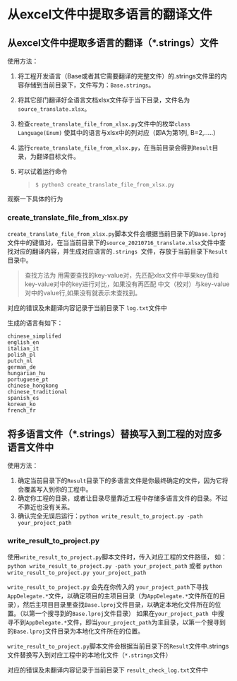 # 从excel文件中提取多语言的翻译文件


## 从excel文件中提取多语言的翻译（*.strings）文件

使用方法：

1. 将工程开发语言（Base或者其它需要翻译的完整文件）的.strings文件里的内容存储到当前目录下，文件写为：`Base.strings`。
2. 将其它部门翻译好全语言文档xlsx文件存于当下目录，文件名为`source_translate.xlsx`。
3. 检查`create_translate_file_from_xlsx.py`文件中的枚举`class Language(Enum)` 使其中的语言与xlsx中的列对应（即A为第1列, B=2,.....）
4. 运行`create_translate_file_from_xlsx.py`，在当前目录会得到`Result`目录，为翻译目标文件。
5. 可以试着运行命令

	>`$ python3 create_translate_file_from_xlsx.py`

观察一下具体的行为

### create_translate_file_from_xlsx.py
`create_translate_file_from_xlsx.py`脚本文件会根据当前目录下的`Base.lproj`文件中的键值对，在当当前目录下的`source_20210716_translate.xlsx`文件中查找对应的翻译内容，并生成对应语言的`.strings `文件，存放于当前目录下`Result`目录中。
> 查找方法为
> 用需要查找的key-value对，先匹配xlsx文件中苹果key值和key-value对中的key进行对比，如果没有再匹配 中文（校对）与key-value对中的value行,如果没有就表示未查找到。

对应的错误及未翻译内容记录于当前目录下 `log.txt`文件中

生成的语言有如下：
>
```
chinese_simplifed
english_en
italian_it
polish_pl
putch_nl
german_de
hungarian_hu
portuguese_pt
chinese_hongkong
chinese_traditional
spanish_es
korean_ko
french_fr
```

## 将多语言文件（*.strings）替换写入到工程的对应多语言文件中
使用方法：

1. 确定当前目录下的`Result`目录下的多语言文件是你最终确定的文件，因为它将会覆盖写入到你的工程中。
2. 确定你工程的目录，或者让目录尽量靠近工程中存储多语言文件的目录。不过不靠近也没有关系。
3. 确认完全无误后运行：`python write_result_to_project.py -path your_project_path`

### write_result_to_project.py
使用`write_result_to_project.py`脚本文件时，传入对应工程的文件路径，
如：`python write_result_to_project.py -path your_project_path` 或者
`python write_result_to_project.py your_project_path `

`write_result_to_project.py` 会先在你传入的 `your_project_path`下寻找`AppDelegate.*`文件，以确定项目的主项目目录（为`AppDelegate.*`文件所在的目录），然后主项目目录里查找`Base.lproj`文件目录，以确定本地化文件所在的位置。（以第一个搜寻到的`Base.lproj`文件目录）
如果在`your_project_path `中搜寻不到`AppDelegate.*`文件，即当`your_project_path`为主目录，以第一个搜寻到的`Base.lproj`文件目录为本地化文件所在的位置。

`write_result_to_project.py`脚本文件会根据当前目录下的`Result`文件中.strings文件替换写入到对应工程中的本地化文件（`*.strings`文件）

对应的错误及未翻译内容记录于当前目录下 `result_check_log.txt`文件中